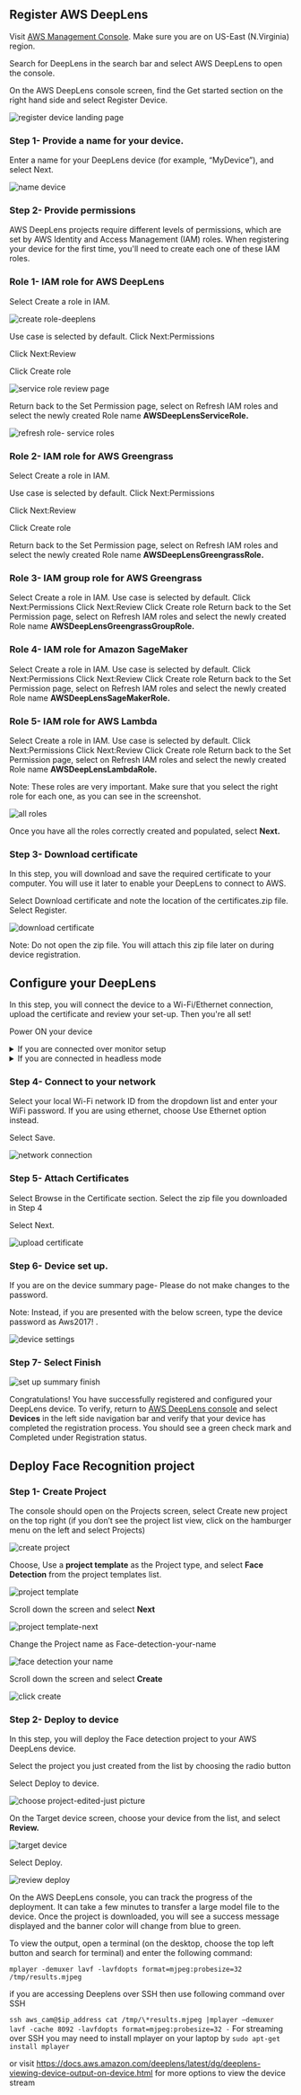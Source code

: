## Register AWS DeepLens

Visit [AWS Management Console](https://console.aws.amazon.com/console/home?region=us-east-1). Make sure you are on US-East (N.Virginia) region.

Search for DeepLens in the search bar and select AWS DeepLens to open the console.

On the AWS DeepLens console screen, find the Get started section on the right hand side and select Register Device.

![register device landing page](https://user-images.githubusercontent.com/11222214/38656972-a73f8bd4-3dd2-11e8-8275-0486f8d78d2d.JPG)

### Step 1- Provide a name for your device.

Enter a name for your DeepLens device (for example, “MyDevice”), and select Next.

![name device](https://user-images.githubusercontent.com/11222214/38656982-b8d2b3d0-3dd2-11e8-9d00-060ccf015d0c.JPG)

### Step 2- Provide permissions

AWS DeepLens projects require different levels of permissions, which are set by AWS Identity and Access Management (IAM) roles. When registering your device for the first time, you'll need to create each one of these IAM roles.

### Role 1- IAM role for AWS DeepLens

Select Create a role in IAM.

![create role-deeplens](https://user-images.githubusercontent.com/11222214/38657020-e6c85cd6-3dd2-11e8-8f02-a737e1eef657.JPG)

Use case is selected by default. Click Next:Permissions

Click Next:Review

Click Create role 

![service role review page](https://user-images.githubusercontent.com/11222214/38657029-f6ea2aae-3dd2-11e8-99f6-0d7230a1eaae.JPG)

Return back to the Set Permission page, select on Refresh IAM roles and select the newly created Role name **AWSDeepLensServiceRole.**

![refresh role- service roles](https://user-images.githubusercontent.com/11222214/38657050-09a0a7ea-3dd3-11e8-8a80-403d61a6a7e3.JPG)


### Role 2- IAM role for AWS Greengrass 

Select Create a role in IAM.

Use case is selected by default. Click Next:Permissions

Click Next:Review

Click Create role 

Return back to the Set Permission page, select on Refresh IAM roles and select the newly created Role name **AWSDeepLensGreengrassRole.**

### Role 3- IAM group role for AWS Greengrass

Select Create a role in IAM.
Use case is selected by default. Click Next:Permissions
Click Next:Review
Click Create role 
Return back to the Set Permission page, select on Refresh IAM roles and select the newly created Role name **AWSDeepLensGreengrassGroupRole.**

### Role 4- IAM role for Amazon SageMaker

Select Create a role in IAM.
Use case is selected by default. Click Next:Permissions
Click Next:Review
Click Create role 
Return back to the Set Permission page, select on Refresh IAM roles and select the newly created Role name **AWSDeepLensSageMakerRole.**

### Role 5- IAM role for AWS Lambda

Select Create a role in IAM.
Use case is selected by default. Click Next:Permissions
Click Next:Review
Click Create role 
Return back to the Set Permission page, select on Refresh IAM roles and select the newly created Role name **AWSDeepLensLambdaRole.**

Note: These roles are very important. Make sure that you select the right role for each one, as you can see in the screenshot.

![all roles](https://user-images.githubusercontent.com/11222214/38657064-1e278a8a-3dd3-11e8-9dd9-65bbffb22a92.JPG)

Once you have all the roles correctly created and populated, select **Next.**

### Step 3- Download certificate
In this step, you will download and save the required certificate to your computer. You will use it later to enable your DeepLens to connect to AWS.

Select Download certificate and note the location of the certificates.zip file. Select Register.

![download certificate](https://user-images.githubusercontent.com/11222214/38657089-3219184c-3dd3-11e8-8f06-2609898b07cc.JPG)

Note: Do not open the zip file. You will attach this zip file later on during device registration.

## Configure your DeepLens

In this step, you will connect the device to a Wi-Fi/Ethernet connection, upload the certificate and review your set-up. Then you're all set!

Power ON your device

<details> <summary>If you are connected over monitor setup </summary>
  
  Make sure the middle LED is blinking. If it is not, then use a pin to reset the device. The reset button is located at the back of the device
  
  Navigate to the setup page at **192.168.0.1.**
  
</details>
  
<details> <summary>If you are connected in headless mode </summary>
  
  Make sure the middle LED is blinking. If it is not, then use a pin to reset the device. The reset button is located at the back of the device
  
  Locate the SSID/password of the device’s Wi-Fi. You can find the SSID/password on the underside of the device.
  
  Connect to the device network via the SSID and provide the password
  
  Navigate to the setup page at **192.168.0.1.**
  
  ![set up guide](https://user-images.githubusercontent.com/11222214/38657118-5266e610-3dd3-11e8-8c64-23fd362e708a.JPG)
  
</details>

### Step 4- Connect to your network

Select your local Wi-Fi network ID from the dropdown list and enter your WiFi password. If you are using ethernet, choose Use Ethernet option instead.

Select Save.

![network connection](https://user-images.githubusercontent.com/11222214/38657139-77c96aa4-3dd3-11e8-8cba-97dc3c47fc66.JPG)

### Step 5- Attach Certificates

Select Browse in the Certificate section. Select the zip file you downloaded in Step 4 

Select Next.

![upload certificate](https://user-images.githubusercontent.com/11222214/38657156-8cc8c5b2-3dd3-11e8-9261-dda8a8925cca.JPG)

### Step 6- Device set up.

If you are on the device summary page- Please do not make changes to the password.

Note: Instead, if you are presented with the below screen, type the device password as Aws2017! . 

![device settings](https://user-images.githubusercontent.com/11222214/38657201-c44385fe-3dd3-11e8-8497-7add710be21b.JPG)

### Step 7- Select Finish

![set up summary finish](https://user-images.githubusercontent.com/11222214/38657410-ea300d36-3dd4-11e8-9312-c3ef909a1771.JPG)


Congratulations! You have successfully registered and configured your DeepLens device. To verify, return to [AWS DeepLens console](https://console.aws.amazon.com/deeplens/home?region=us-east-1#projects) and select **Devices** in the left side navigation bar and verify that your device has completed the registration process. You should see a green check mark and Completed under Registration status.

## Deploy Face Recognition project

### Step 1- Create Project

The console should open on the Projects screen, select Create new project on the top right (if you don’t see the project list view, click on the hamburger menu on the left and select Projects)

![create project](https://user-images.githubusercontent.com/11222214/38657905-82207e44-3dd7-11e8-83ef-52049e229e33.JPG)

Choose, Use a **project template** as the Project type, and select **Face Detection** from the project templates list.

![project template](https://user-images.githubusercontent.com/11222214/38657922-958edd7c-3dd7-11e8-830b-ec129d9363e6.JPG)

Scroll down the screen and select **Next**

![project template-next](https://user-images.githubusercontent.com/11222214/38657930-a3f6c1a4-3dd7-11e8-96a9-3f3cebb1712e.JPG)

Change the Project name as Face-detection-your-name

![face detection your name](https://user-images.githubusercontent.com/11222214/38657948-b8cc049a-3dd7-11e8-948f-1d32948408d1.JPG)

Scroll down the screen and select **Create**


![click create](https://user-images.githubusercontent.com/11222214/38657969-d573db7c-3dd7-11e8-9f45-fc6d1eb25a4b.JPG)


### Step 2- Deploy to device
In this step, you will deploy the Face detection project to your AWS DeepLens device.

Select the project you just created from the list by choosing the radio button


Select Deploy to device.


![choose project-edited-just picture](https://user-images.githubusercontent.com/11222214/38657988-eb9d98b6-3dd7-11e8-8c94-7273fcfa6e1b.jpg)

On the Target device screen, choose your device from the list, and select **Review.**

![target device](https://user-images.githubusercontent.com/11222214/38658011-088f81d2-3dd8-11e8-972a-9342b7b3e291.JPG)

Select Deploy.

![review deploy](https://user-images.githubusercontent.com/11222214/38658032-223db2e8-3dd8-11e8-9bdf-04779cd0e0e6.JPG)

On the AWS DeepLens console, you can track the progress of the deployment. It can take a few minutes to transfer a large model file to the device. Once the project is downloaded, you will see a success message displayed and the banner color will change from blue to green.

To view the output, open a terminal (on the desktop, choose the top left button and search for terminal) and enter the following command:

`mplayer -demuxer lavf -lavfdopts format=mjpeg:probesize=32 /tmp/results.mjpeg`


if you are accessing Deeplens over SSH then use following command over SSH

`ssh aws_cam@$ip_address cat /tmp/\*results.mjpeg |mplayer –demuxer lavf -cache 8092 -lavfdopts format=mjpeg:probesize=32 -`
For streaming over SSH you may need to install mplayer on your laptop by
`sudo apt-get install mplayer`
  
or visit https://docs.aws.amazon.com/deeplens/latest/dg/deeplens-viewing-device-output-on-device.html for more options to view the device stream

